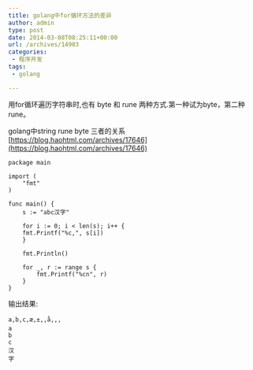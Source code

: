 ```yaml
---
title: golang中for循环方法的差异
author: admin
type: post
date: 2014-03-08T08:25:11+00:00
url: /archives/14903
categories:
 - 程序开发
tags:
 - golang

---
```

用for循环遍历字符串时,也有 byte 和 rune 两种方式.第一种试为byte，第二种rune。

golang中string rune byte 三者的关系 [https://blog.haohtml.com/archives/17646](https://blog.haohtml.com/archives/17646)

```
package main

import (
    "fmt"
)

func main() {
    s := "abc汉字"

    for i := 0; i < len(s); i++ {
    fmt.Printf("%c,", s[i])
    }

    fmt.Println()

    for _, r := range s {
        fmt.Printf("%cn", r)
    }
}
```

输出结果:

```
a,b,c,æ,±,,å,­,,
a
b
c
汉
字

```